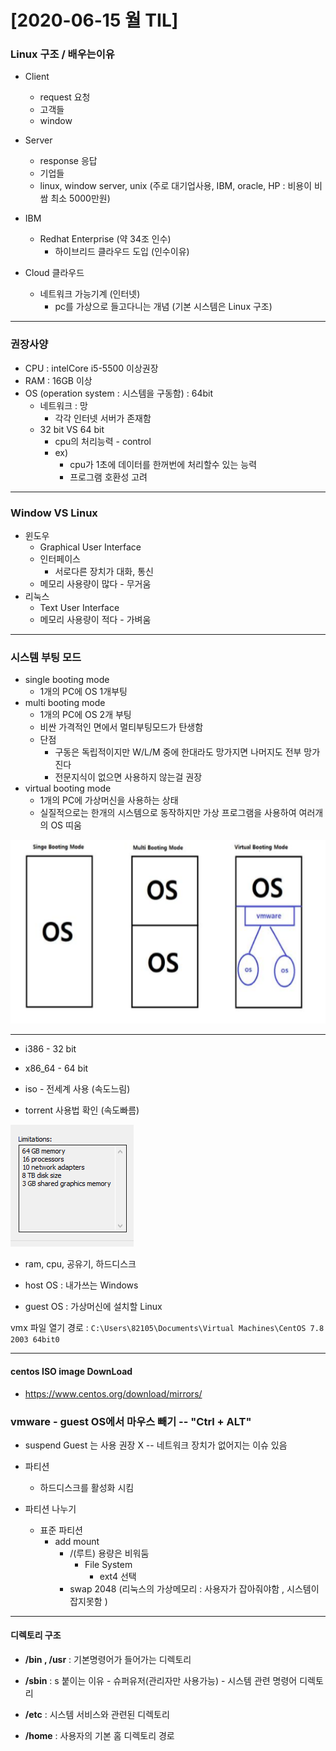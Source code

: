 # [2020-06-15 월 TIL]

### Linux 구조 / 배우는이유

- Client
  - request 요청
  - 고객들
  - window 
- Server
  - response 응답 
  - 기업들
  - linux, window server, unix (주로 대기업사용, IBM, oracle, HP : 비용이 비쌈 최소 5000만원)

- IBM
  - Redhat Enterprise (약 34조 인수)
    - 하이브리드 클라우드 도입 (인수이유)

- Cloud 클라우드
  - 네트워크 가능기계 (인터넷)
    - pc를 가상으로 들고다니는 개념 (기본 시스템은 Linux 구조)

***

### 권장사양

- CPU : intelCore i5-5500 이상권장
- RAM : 16GB 이상
- OS (operation system : 시스템을 구동함) : 64bit
  - 네트워크 : 망 
    - 각각 인터넷 서버가 존재함 
  - 32 bit VS 64 bit 
    - cpu의 처리능력 - control
    - ex)
      - cpu가 1초에 데이터를 한꺼번에 처리할수 있는 능력 
      - 프로그램 호환성 고려

***

### Window VS Linux

- 윈도우
  - Graphical User Interface
  - 인터페이스
    - 서로다른 장치가 대화, 통신 
  - 메모리 사용량이 많다 - 무거움
- 리눅스
  - Text User Interface
  - 메모리 사용량이 적다 - 가벼움

***

### 시스템 부팅 모드

- single booting mode
  - 1개의 PC에 OS 1개부팅
- multi booting mode
  - 1개의 PC에 OS 2개 부팅
  - 비싼 가격적인 면에서 멀티부팅모드가 탄생함 
  - 단점
    - 구동은 독립적이지만 W/L/M 중에 한대라도 망가지면 나머지도 전부 망가진다 
    - 전문지식이 없으면 사용하지 않는걸 권장 
- virtual booting mode
  - 1개의 PC에 가상머신을 사용하는 상태 
  - 실질적으로는 한개의 시스템으로 동작하지만 가상 프로그램을 사용하여 여러개의 OS 띠움

<img src="./bootingmode.PNG">

***

- i386      - 32 bit
- x86_64 - 64 bit

- iso - 전세계 사용 (속도느림)
- torrent 사용법 확인 (속도빠름)

<img src="./vmware.PNG">

- ram, cpu, 공유기, 하드디스크 

- host OS : 내가쓰는 Windows
- guest OS : 가상머신에 설치할 Linux

vmx 파일 열기 경로 : `C:\Users\82105\Documents\Virtual Machines\CentOS 7.8 2003 64bit0`



***

#### centos ISO image DownLoad

- https://www.centos.org/download/mirrors/

### vmware - guest OS에서 마우스 빼기 -- "Ctrl + ALT"

- suspend Guest 는 사용 권장 X -- 네트워크 장치가 없어지는 이슈 있음 

- 파티션
  - 하드디스크를 활성화 시킴 

- 파티션 나누기
  - 표준 파티션 
    - add  mount 
      - /(루트) 용량은 비워둠 
        - File System
          - ext4 선택 
      - swap 2048 (리눅스의 가상메모리 : 사용자가 잡아줘야함 , 시스템이 잡지못함 )

***

#### 디렉토리 구조

- **/bin , /usr** : 기본명령어가 들어가는 디렉토리
- **/sbin** : s 붙이는 이유 - 슈퍼유저(관리자만 사용가능) - 시스템 관련 명령어 디렉토리 
- **/etc** : 시스템 서비스와 관련된 디렉토리 

- **/home** : 사용자의 기본 홈 디렉토리 경로 